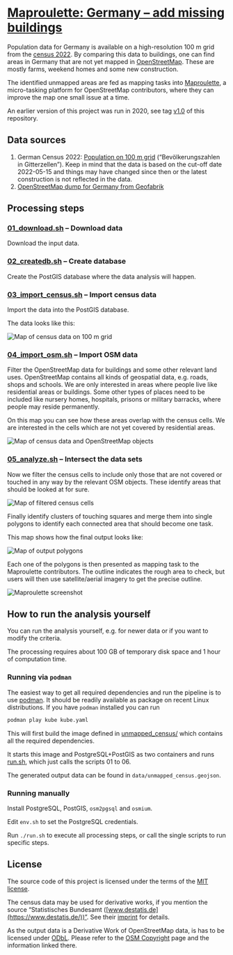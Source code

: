 # [Maproulette: Germany – add missing buildings](https://maproulette.org/browse/challenges/48757)

Population data for  Germany is available on a high-resolution 100 m grid from
the
[census 2022](https://www.zensus2022.de/DE/Ergebnisse-des-Zensus/_inhalt.html).
By comparing this data to buildings, one can find areas in Germany that are not
yet mapped in [OpenStreetMap](https://www.openstreetmap.org/). These are mostly
farms, weekend homes and some new construction.

The identified unmapped areas are fed as mapping tasks into
[Maproulette](https://maproulette.org/browse/challenges/48757), a micro-tasking
platform for OpenStreetMap contributors, where they can improve the map one
small issue at a time.

An earlier version of this project was run in 2020, see tag
[v1.0](https://github.com/hfs/unmapped-census/tree/v1.0) of this repository.


## Data sources

1. German Census 2022:
   [Population on 100 m grid](https://www.zensus2022.de/DE/Ergebnisse-des-Zensus/_inhalt.html)
   (“Bevölkerungszahlen in Gitterzellen”). Keep in mind that the data is based
   on the cut-off date 2022-05-15 and things may have changed since then or the
   latest construction is not reflected in the data.
2. [OpenStreetMap dump for Germany from Geofabrik](https://download.geofabrik.de/europe/germany.html)


## Processing steps

### [01_download.sh](01_download.sh) – Download data

Download the input data.

### [02_createdb.sh](02_createdb.sh) – Create database

Create the PostGIS database where the data analysis will happen.

### [03_import_census.sh](03_import_census.sh) – Import census data

Import the data into the PostGIS database.

The data looks like this:

![Map of census data on 100 m grid](doc/zensus2022_original.jpg)

### [04_import_osm.sh](04_import_osm.sh) – Import OSM data

Filter the OpenStreetMap data for buildings and some other relevant land uses.
OpenStreetMap contains all kinds of geospatial data, e.g. roads, shops and
schools. We are only interested in areas where people live like residential
areas or buildings. Some other types of places need to be included like nursery
homes, hospitals, prisons or military barracks, where people may reside
permanently.

On this map you can see how these areas overlap with the census cells. We are
interested in the cells which are not yet covered by residential areas.

![Map of census data and OpenStreetMap objects](doc/overlay_landuse_buildings.jpg)

### [05_analyze.sh](05_analyze.sh) – Intersect the data sets

Now we filter the census cells to include only those that are not covered or
touched in any way by the relevant OSM objects. These identify areas that
should be looked at for sure.

![Map of filtered census cells](doc/remaining_cells.jpg)

Finally identify clusters of touching squares and merge them into single
polygons to identify each connected area that should become one task.

This map shows how the final output looks like:

![Map of output polygons](doc/missing_landuse.jpg)

Each one of the polygons is then presented as mapping task to the Maproulette
contributors. The outline indicates the rough area to check, but users will
then use satellite/aerial imagery to get the precise outline.

![Maproulette screenshot](doc/maproulette.jpg)


## How to run the analysis yourself

You can run the analysis yourself, e.g. for newer data or if you want to modify
the criteria.

The processing requires about 100 GB of temporary disk space and 1 hour of
computation time.


### Running via `podman`

The easiest way to get all required dependencies and run the pipeline is to use
[podman](https://podman.io/). It should be readily available as package on
recent Linux distributions. If you have `podman` installed you can run

```bash
podman play kube kube.yaml
```

This will first build the image defined in
[unmapped_census/](unmapped_census/Dockerfile) which contains all the required
dependencies.

It starts this image and PostgreSQL+PostGIS as two containers and runs
[run.sh](run.sh), which just calls the scripts 01 to 06.

The generated output data can be found in `data/unmapped_census.geojson`.


### Running manually

Install PostgreSQL, PostGIS, `osm2pgsql` and `osmium`.

Edit `env.sh` to set the PostgreSQL credentials.

Run `./run.sh` to execute all processing steps, or call the single scripts to
run specific steps.


## License

The source code of this project is licensed under the terms of the
[MIT license](LICENSE).

The census data may be used for derivative works, if you mention the source
“Statistisches Bundesamt ([www.destatis.de](https://www.destatis.de/))”. See
their
[imprint](https://www.zensus2022.de/DE/Service/Impressum/_inhalt.html)
for details.

As the output data is a Derivative Work of OpenStreetMap data, is has to be
licensed under [ODbL](https://opendatacommons.org/licenses/odbl/). Please refer
to the [OSM Copyright](https://www.openstreetmap.org/copyright/) page and the
information linked there.
